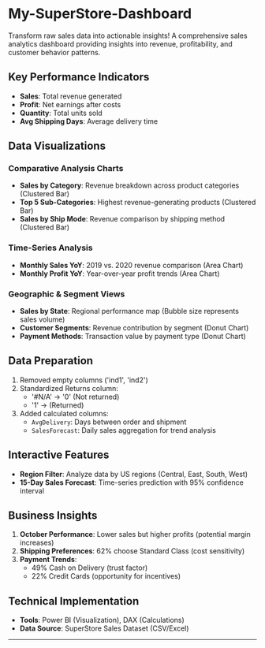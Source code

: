 # My-SuperStore-Dashboard
Transform raw sales data into actionable insights!
A comprehensive sales analytics dashboard providing insights into revenue, profitability, and customer behavior patterns.

## Key Performance Indicators
- **Sales**: Total revenue generated
- **Profit**: Net earnings after costs
- **Quantity**: Total units sold
- **Avg Shipping Days**: Average delivery time

## Data Visualizations

### Comparative Analysis Charts
- **Sales by Category**: Revenue breakdown across product categories (Clustered Bar)
- **Top 5 Sub-Categories**: Highest revenue-generating products (Clustered Bar)
- **Sales by Ship Mode**: Revenue comparison by shipping method (Clustered Bar)

### Time-Series Analysis
- **Monthly Sales YoY**: 2019 vs. 2020 revenue comparison (Area Chart)
- **Monthly Profit YoY**: Year-over-year profit trends (Area Chart)

### Geographic & Segment Views
- **Sales by State**: Regional performance map (Bubble size represents sales volume)
- **Customer Segments**: Revenue contribution by segment (Donut Chart)
- **Payment Methods**: Transaction value by payment type (Donut Chart)

## Data Preparation
1. Removed empty columns ('ind1', 'ind2')
2. Standardized Returns column:
   - '#N/A' → '0' (Not returned)
   - '1' → (Returned)
3. Added calculated columns:
   - `AvgDelivery`: Days between order and shipment
   - `SalesForecast`: Daily sales aggregation for trend analysis

## Interactive Features
- **Region Filter**: Analyze data by US regions (Central, East, South, West)
- **15-Day Sales Forecast**: Time-series prediction with 95% confidence interval

## Business Insights
1. **October Performance**: Lower sales but higher profits (potential margin increases)
2. **Shipping Preferences**: 62% choose Standard Class (cost sensitivity)
3. **Payment Trends**:
   - 49% Cash on Delivery (trust factor)
   - 22% Credit Cards (opportunity for incentives)

## Technical Implementation
- **Tools**: Power BI (Visualization), DAX (Calculations)
- **Data Source**: SuperStore Sales Dataset (CSV/Excel)

---


